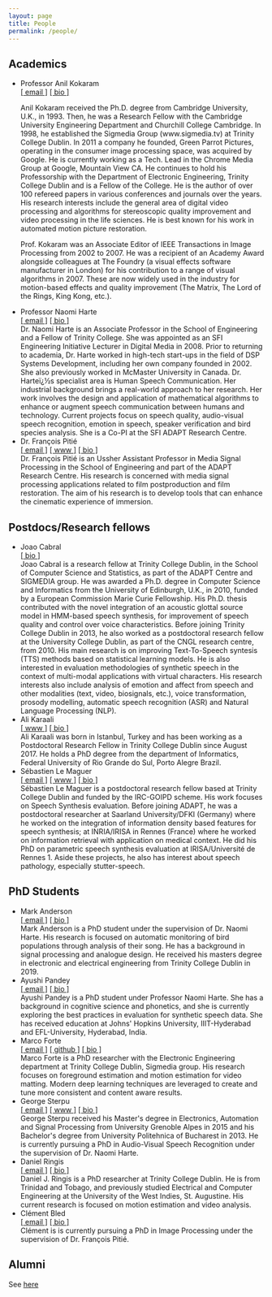 ```yaml
---
layout: page
title: People
permalink: /people/
---
```


## Academics


<ul>
<li>
<div class="name">Professor Anil Kokaram</div>
<a class="email" href="mailto: removethis-anil.kokaram@tcd.ie">[ email ]</a>
<a href="javascript:void(0)" onclick="toggle('bio-ack');">[ bio ]</a>
<div class="bio" id="bio-ack">
<p>Anil Kokaram received the Ph.D. degree from Cambridge University, U.K., in 1993. Then, he was a Research Fellow with the Cambridge University Engineering Department and Churchill College Cambridge. In 1998, he established the Sigmedia Group (www.sigmedia.tv) at Trinity College Dublin. In 2011 a company he founded, Green Parrot Pictures, operating in the consumer image processing space, was acquired by Google. He is currently working as a Tech. Lead in the Chrome Media Group at Google, Mountain View CA. He continues to hold his Professorship with the Department of Electronic Engineering, Trinity College Dublin and is a Fellow of the College. He is the author of over 100 refereed papers in various conferences and journals over the years. His research interests include the general area of digital video processing and algorithms for stereoscopic quality improvement and video processing in the life sciences. He is best known for his work in automated motion picture restoration.</p>

<p>Prof. Kokaram was an Associate Editor of IEEE Transactions in Image Processing from 2002 to 2007. He was a recipient of an Academy Award alongside colleagues at The Foundry (a visual effects software manufacturer in London) for his contribution to a range of visual algorithms in 2007. These are now widely used in the industry for motion-based effects and quality improvement (The Matrix, The Lord of the Rings, King Kong, etc.).</p>
</div>
</li>
<li>
<div class="name">Professor Naomi Harte</div>
<a class="email" href="mailto: removethis-nharte@tcd.ie">[ email ]</a>
<a href="javascript:void(0)" onclick="toggle('bio-nharte');">[ bio ]</a>

<div class="bio" id='bio-nharte'>
Dr. Naomi Harte is an Associate Professor in the School of Engineering and a Fellow of Trinity College. She was appointed as an SFI Engineering Initiative Lecturer in Digital Media in 2008. Prior to returning to academia, Dr. Harte worked in high-tech start-ups in the field of DSP Systems Development, including her own company founded in 2002. She also previously worked in McMaster University in Canada. Dr. Harteï¿½s specialist area is Human Speech Communication. Her industrial background brings a real-world approach to her research. Her work involves the design and application of mathematical algorithms to enhance or augment speech communication between humans and technology. Current projects focus on speech quality, audio-visual speech recognition, emotion in speech, speaker verification and bird species analysis. She is a Co-PI at the SFI ADAPT Research Centre.
</div>
</li>
<li>
<div class="name">Dr. François Pitié</div>
<a class="email" href="mailto: removethis-pitief@tcd.ie">[ email ]</a>
<a class="www" href="https://francois.pitie.net/">[ www ]</a>
<a href="javascript:void(0)" onclick="toggle('bio-frcs');">[ bio ]</a>
<div class="bio" id="bio-frcs">
Dr. François Pitié is an Ussher Assistant Professor in Media Signal Processing in the School of Engineering and part of the ADAPT Research Centre. His research is concerned with media signal processing applications related to film postproduction and film restoration. The aim of his research is to develop tools that can enhance the cinematic experience of immersion.
</div>
</li>
</ul>

## Postdocs/Research fellows

<ul>
<li>
<div class="name">Joao Cabral</div>
<a class="email" href="mailto: removethis-cabralj@scss.tcd.ie"></a>
<a href="javascript:void(0)" onclick="toggle('bio-cabralj');">[ bio ]</a>
<div class="bio" id='bio-cabralj'>
Joao Cabral is a research fellow at Trinity College Dublin, in the School of Computer Science and Statistics, as part of the ADAPT Centre and SIGMEDIA group. He was awarded a Ph.D. degree in Computer Science and Informatics from the University of Edinburgh, U.K., in 2010, funded by a European Commission Marie Curie Fellowship. His Ph.D. thesis contributed with the novel integration of an acoustic glottal source model in HMM-based speech synthesis, for improvement of speech quality and control over voice characteristics. Before joining Trinity College Dublin in 2013, he also worked as a postdoctoral research fellow at the University College Dublin, as part of the CNGL research centre, from 2010. His main research is on improving Text-To-Speech syntesis (TTS) methods based on statistical learning models. He is also interested in evaluation methodologies of synthetic speech in the context of multi-modal applications with virtual characters. His research interests also include analysis of emotion and affect from speech and other modalities (text, video, biosignals, etc.), voice transformation, prosody modelling, automatic speech recognition (ASR) and Natural Language Processing (NLP).
</div>
</li>
<li>
<div class='name'> Ali Karaali</div>
<a class='www' href='https://sites.google.com/site/axkaraali/'>[ www ]</a> 
<a href="javascript:void(0)" onclick="toggle('bio-karaalia');">[ bio ]</a>
<div class="bio" id="bio-karaalia">
Ali Karaali was born in Istanbul, Turkey and has been working as a Postdoctoral Research Fellow in Trinity College Dublin since August 2017. He holds a PhD degree from the department of Informatics, Federal University of Rio Grande do Sul, Porto Alegre Brazil.
</div>

</li>
<li>
<div class ='name'> Sébastien Le Maguer </div>
<a class='email' href='mailto: removethis-lemagues@tcd.ie'>[ email ]</a>
<a class='www' href='https://seblemaguer.github.io'>[ www ]</a> 
<a href="javascript:void(0)" onclick="toggle('bio-lamagues');">[ bio ]</a>
<div class="bio" id='bio-lamagues'>
Sébastien Le Maguer is a postdoctoral research fellow based at Trinity College Dublin and funded by the IRC-GOIPD scheme. His work focuses on Speech Synthesis evaluation. Before joining ADAPT, he was a postdoctoral researcher at Saarland University/DFKI (Germany) where he worked on the integration of information density based features for speech synthesis; at INRIA/IRISA in Rennes (France) where he worked on information retrieval with application on medical context. He did his PhD on parametric speech synthesis evaluation at IRISA/Université de Rennes 1. Aside these projects, he also has interest about speech pathology, especially stutter-speech.
</div>
</li>
</ul>

## PhD Students

<ul>
<li>
<div class='name'> Mark Anderson</div>
<a class='email' href='mailto: removethis-andersm3@tcd.ie'>[ email ]</a> 
<a href="javascript:void(0)" onclick="toggle('bio-andersm3');">[ bio ]</a>

<div class="bio" id='bio-andersm3'>
Mark Anderson is a PhD student under the supervision of Dr. Naomi Harte. His research is focused on automatic monitoring of bird populations through analysis of their song. He has a background in signal processing and analogue design. He received his masters degree in electronic and electrical engineering from Trinity College Dublin in 2019.
</div>
</li>
<li>
<div class='name'> Ayushi Pandey</div>
 <a class='email' href='mailto: removethis-pandeya@tcd.ie'>[ email ]</a>
<a href="javascript:void(0)" onclick="toggle('bio-pandeya');">[ bio ]</a>

<div class="bio" id='bio-pandeya'>
Ayushi Pandey is a PhD student under Professor Naomi Harte. She has a background in cognitive science and phonetics, and she is currently exploring the best practices in evaluation for synthetic speech data. She has received education at Johns' Hopkins University, IIIT-Hyderabad and EFL-University, Hyderabad, India.
</div>
</li>
<li>

<div class='name'> Marco Forte</div>
<a class='email' href='mailto:removethis-fortem@tcd.ie'>[ email ]</a>
<a class='www' href='https://github.com/MarcoForte/'>[ github ]</a>
<a href="javascript:void(0)" onclick="toggle('bio-fortem');">[ bio ]</a>

<div class="bio" id='bio-fortem'>
Marco Forte is a PhD researcher with the Electronic Engineering department at Trinity College Dublin, Sigmedia group. His research focuses on foreground estimation and motion estimation for video matting. Modern deep learning techniques are leveraged to create and tune more consistent and content aware results.
</div>
</li>
<li>

<div class='name'> George Sterpu</div>
<a class='email' href='mailto: removethis-sterpug@tcd.ie'>[ email ]</a>
<a class='www' href='https://georgesterpu.github.io/'>[ www ]</a>
<a href="javascript:void(0)" onclick="toggle('bio-sterpug');">[ bio ]</a>

<div class="bio" id='bio-sterpug'>
George Sterpu received his Master's degree in Electronics, Automation and Signal Processing from University Grenoble Alpes in 2015 and his Bachelor's degree from University Politehnica of Bucharest in 2013.
He is currently pursuing a PhD in Audio-Visual Speech Recognition under the supervision of Dr. Naomi Harte.
</div>
</li>
<li>

<div class='name'>Daniel Ringis</div>
<a class='email' href='mailto: removethis-ringisd@tcd.ie'>[ email ]</a>
<a href="javascript:void(0)" onclick="toggle('bio-ringis');">[ bio ]</a>

<div class="bio" id='bio-ringis'>
Daniel J. Ringis is a PhD researcher at Trinity College Dublin. He is from Trinidad and Tobago, and previously studied Electrical and Computer Engineering at the University of the West Indies, St. Augustine. His current research is focused on motion estimation and video analysis.
</div>
</li>
<li>
<div class='name'>Clément Bled</div>
<a class='email' href='mailto: removethis-bledc@tcd.ie'>[ email ]</a>
<a href="javascript:void(0)" onclick="toggle('bio-bledc');">[ bio ]</a>

<div class="bio" id='bio-bledc'>
Clément is is currently pursuing a PhD in Image Processing  under the supervision of Dr. François Pitié.
</div>
</li>
</ul>


## Alumni

See [here](alumni/)
